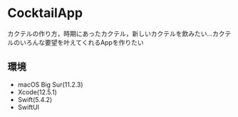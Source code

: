 # CocktailApp

カクテルの作り方，時期にあったカクテル，新しいカクテルを飲みたい...カクテルのいろんな要望を叶えてくれるAppを作りたい

## 環境
- macOS Big Sur(11.2.3)
- Xcode(12.5.1)
- Swift(5.4.2)
- SwiftUI

